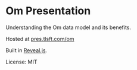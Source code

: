# Om Presentation

Understanding the Om data model and its benefits.

Hosted at [pres.tlsft.com/om](http://pres.tlsft.com/om)

Built in [Reveal.js](https://github.com/hakimel/reveal.js).

License: MIT
